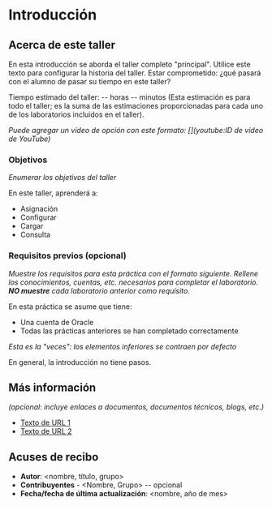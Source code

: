 # Introducción

## Acerca de este taller

En esta introducción se aborda el taller completo "principal". Utilice este texto para configurar la historia del taller. Estar comprometido: ¿qué pasará con el alumno de pasar su tiempo en este taller?

Tiempo estimado del taller: -- horas -- minutos (Esta estimación es para todo el taller; es la suma de las estimaciones proporcionadas para cada uno de los laboratorios incluidos en el taller).

_Puede agregar un vídeo de opción con este formato: \[\](youtube:ID de vídeo de YouTube)_

[](youtube:zNKxJjkq0Pw)

### Objetivos

_Enumerar los objetivos del taller_

En este taller, aprenderá a:

*   Asignación
*   Configurar
*   Cargar
*   Consulta

### Requisitos previos (opcional)

_Muestre los requisitos para esta práctica con el formato siguiente. Rellene los conocimientos, cuentas, etc. necesarios para completar el laboratorio. **NO muestre** cada laboratorio anterior como requisito._

En esta práctica se asume que tiene:

*   Una cuenta de Oracle
*   Todas las prácticas anteriores se han completado correctamente

_Esta es la "veces": los elementos inferiores se contraen por defecto_

En general, la introducción no tiene pasos.

## Más información

_(opcional: incluye enlaces a documentos, documentos técnicos, blogs, etc.)_

*   [Texto de URL 1](http://docs.oracle.com)
*   [Texto de URL 2](http://docs.oracle.com)

## Acuses de recibo

*   **Autor**: <nombre, título, grupo>
*   **Contribuyentes** - <Nombre, Grupo> -- opcional
*   **Fecha/fecha de última actualización**: <nombre, año de mes>